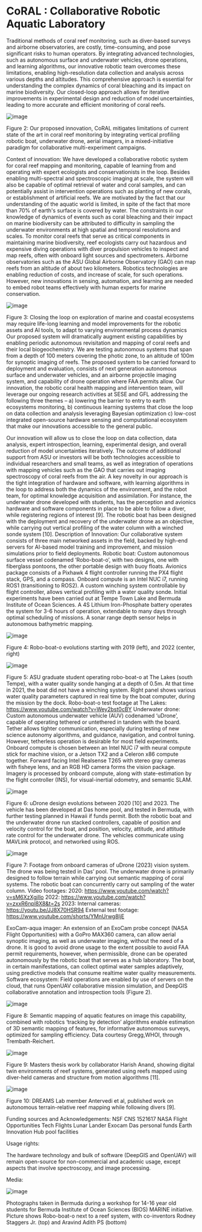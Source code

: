 # CoRAL : Collaborative Robotic Aquatic Laboratory
Traditional methods of coral reef monitoring, such as diver-based surveys and airborne observatories, are costly, time-consuming, and pose significant risks to human operators. By integrating advanced technologies, such as autonomous surface and underwater vehicles, drone operations, and learning algorithms, our innovative robotic team overcomes these limitations, enabling high-resolution data collection and analysis across various depths and altitudes. This comprehensive approach is essential for understanding the complex dynamics of coral bleaching and its impact on marine biodiversity.
Our closed-loop approach allows for iterative improvements in experimental design and reduction of model uncertainties, leading to more accurate and efficient monitoring of coral reefs.


![image](https://github.com/user-attachments/assets/2156b735-ef3f-4663-aaa5-f18e4437f326)

Figure 2: Our proposed innovation, CoRAL mitigates limitations of current state of the art in coral reef monitoring by integrating vertical profiling robotic boat, underwater drone, aerial imagers, in a mixed-initiative paradigm for collaborative multi-experiment campaigns. 

Context of innovation: 
We have developed a collaborative robotic system for coral reef mapping and monitoring, capable of learning from and operating with expert ecologists and conservationists in the loop. Besides enabling multi-spectral and spectroscopic imaging at scale, the system will also be capable of optimal retrieval of water and coral samples, and can potentially assist in intervention operations such as planting of new corals, or establishment of artificial reefs. We are motivated by the fact that our understanding of the aquatic world is limited, in spite of the fact that more than 70% of earth's surface is covered by water. The constraints in our knowledge of dynamics of events such as coral bleaching and their impact on marine biodiversity can be attributed to difficulty in sampling the underwater environments at high spatial and temporal resolutions and scales. To monitor coral reefs that serve as critical components in maintaining marine biodiversity, reef ecologists carry out hazardous and expensive diving operations with diver propulsion vehicles to inspect and map reefs, often with onboard light sources and spectrometers. Airborne observatories such as the ASU Global Airborne Observatory (GAO) can map reefs from an altitude of about two kilometers. Robotics technologies are enabling reduction of costs, and increase of scale, for such operations. However, new innovations in sensing, automation, and learning are needed to embed robot teams effectively with human experts for marine conservation.

![image](https://github.com/user-attachments/assets/c0c40818-8ccb-44b7-a26b-063ec1e6a6a3)

Figure 3: Closing the loop on exploration of marine and coastal ecosystems may require life-long learning and model improvements for the robotic assets and AI tools, to adapt to varying environmental process dynamics 
Our proposed system will dramatically augment existing capabilities by enabling periodic autonomous revisitation and mapping of coral reefs and their local biogeochemistry. We are testing autonomous systems that span from a depth of 100 meters covering the photic zone, to an altitude of 100m for synoptic imaging of reefs. The proposed system to be carried forward to deployment and evaluation, consists of next generation autonomous surface and underwater vehicles, and an airborne projectile imaging system, and capability of drone operation where FAA permits allow. Our innovation, the robotic coral health mapping and intervention team, will leverage our ongoing research activities at SESE and GFL addressing the following three themes – a) lowering the barrier to entry to earth ecosystems monitoring, b) continuous learning systems that close the loop on data collection and analysis leveraging Bayesian optimization c) low-cost integrated open-source hardware sensing and computational ecosystem that make our innovations accessible to the general public.

Our innovation will allow us to close the loop on data collection, data analysis, expert introspection, learning, experimental design, and overall reduction of model uncertainties iteratively. 
The outcome of additional support from ASU or investors will be both technologies accessible to individual researchers and small teams, as well as integration of operations with mapping vehicles such as the GAO that carries out imaging spectroscopy of coral reefs from the air. A key novelty in our approach is the tight integration of hardware and software, with learning algorithms in the loop to address both the dynamics of the environment, and the robot team, for optimal knowledge acquisition and assimilation. For instance, the underwater drone developed with students, has the perception and avionics hardware and software components in place to be able to follow a diver, while registering regions of interest [9]. The robotic boat has been designed with the deployment and recovery of the underwater drone as an objective, while carrying out vertical profiling of the water column with a winched sonde system [10].
Description of Innovation: 
Our collaborative system consists of three main networked assets in the field, backed by high-end servers for AI-based model training and improvement, and mission simulations prior to field deployments. 
Robotic boat: Custom autonomous surface vessel codenamed ‘Robo-boat-o’, with two designs, one with fiberglass pontoons, the other portable design with buoy floats. Avionics package consists of a Pixhawk 4 flight controller running the PX4 flight stack, GPS, and a compass. Onboard compute is an Intel NUC i7, running ROS1 (transitioning to ROS2). A custom winching system controllable by flight controller, allows vertical profiling with a water quality sonde. Initial experiments have been carried out at Tempe Town Lake and Bermuda Institute of Ocean Sciences. A 4S Lithium Iron-Phosphate battery operates the system for 3-6 hours of operation, extendable to many days through optimal scheduling of missions. A sonar range depth sensor helps in autonomous bathymetric mapping. 




![image](https://github.com/user-attachments/assets/01255b10-2bf5-4ea1-8496-3e54a0d92abf)

Figure 4: Robo-boat-o evolutions starting with 2019 (left), and 2022 (center, right)

![image](https://github.com/user-attachments/assets/c2214de6-8d0a-436d-9b88-531c4a2df914)

Figure 5: ASU graduate student operating robo-boat-o at The Lakes (south Tempe), with a water quality sonde hanging at a depth of 0.5m. At that time in 2021, the boat did not have a winching system. Right panel shows various water quality parameters captured in real time by the boat computer, during the mission by the dock. 
Robo-boat-o test footage at The Lakes: https://www.youtube.com/watch?v=Wey2bst0cBY
Underwater drone: Custom autonomous underwater vehicle (AUV) codenamed ‘uDrone’, capable of operating tethered or untethered in tandem with the board. Tether allows tighter communication, especially during testing of new science autonomy algorithms, and guidance, navigation, and control tuning. However, tetherless operation is desirable for most field experiments. Onboard compute is chosen between an Intel NUC i7 with neural compute stick for machine vision, or a Jetson TX2 and a Celeron x86 compute together. Forward facing Intel Realsense T265 with stereo gray cameras with fisheye lens, and an RGB HD camera forms the vision package. Imagery is processed by onboard compute, along with state-estimation by the flight controller (INS), for visual-inertial odometry, and semantic SLAM. 


![image](https://github.com/user-attachments/assets/47905167-3245-42ad-a40f-4bcd8e650cd7)

Figure 6: uDrone design evolutions between 2020 [10] and 2023. The vehicle has been developed at Das home pool, and tested in Bermuda, with further testing planned in Hawaii if funds permit. 
Both the robotic boat and the underwater drone run stacked controllers, capable of position and velocity control for the boat, and position, velocity, attitude, and attitude rate control for the underwater drone. The vehicles communicate using MAVLink protocol, and networked using ROS.

![image](https://github.com/user-attachments/assets/7421add5-f83a-42a9-9a27-6e2771a10a56)

Figure 7: Footage from onboard cameras of uDrone (2023) vision system. The drone was being tested in Das’ pool. 
The underwater drone is primarily designed to follow terrain while carrying out semantic mapping of coral systems. The robotic boat can concurrently carry out sampling of the water column. 
Video footages:
	2020: https://www.youtube.com/watch?v=sM6XzXgjIlo
2022: https://www.youtube.com/watch?v=zxxR6npl8X8&t=2s 
2023: 
Internal cameras: https://youtu.be/JJ8X70HSR94
External test footage: https://www.youtube.com/shorts/YMnUrwg8ljE

ExoCam-aqua imager:  An extension of an ExoCam probe concept (NASA Flight Opportunities) with a GoPro MAX360 camera, can allow aerial synoptic imaging, as well as underwater imaging, without the need of a drone. It is good to avoid drone usage to the extent possible to avoid FAA permit requirements, however, when permissible, drone can be operated autonomously by the robotic boat that serves as a hub laboratory. The boat, in certain manifestations, can collect optimal water samples adaptively, using predictive models that consume realtime water quality measurements. 
Software ecosystem: 
Field operations are enabled by use of servers on the cloud, that runs OpenUAV collaborative mission simulation, and DeepGIS collaborative annotation and introspection tools (Figure 2). 



![image](https://github.com/user-attachments/assets/1379dcb9-9258-43fd-a466-4f60fe62c317)

Figure 8: Semantic mapping of aquatic features on image this capability, combined with robotics ‘tracking by detection’ algorithms enable estimation of 3D semantic mapping of features, for informative autonomous surveys, optimized for sampling efficiency. Data courtesy Gregg,WHOI, through Trembath-Reichert. 


![image](https://github.com/user-attachments/assets/b4282c31-7f3a-47db-9978-754079f1ae98)

Figure 9: Masters thesis work by collaborator Harish Anand, showing digital twin environments of reef systems, generated using reefs mapped using diver-held cameras and structure from motion algorithms [11]. 


![image](https://github.com/user-attachments/assets/250c6b88-11c9-437c-8f26-2f9d2b154b17)

Figure 10: DREAMS Lab member Antervedi et al, published work on autonomous terrain-relative reef mapping while following divers [9]. 

Funding sources and Acknowledgements: 
NSF CNS 1521617
NASA Flight Opportunities Tech Flights Lunar Lander Exocam 
Das personal funds 
Earth Innovation Hub pool facilities 

Usage rights: 

The hardware technology and bulk of software (DeepGIS and OpenUAV) will remain open-source for non-commercial and academic usage, except aspects that involve spectroscopy, and image processing. 

Media: 



![image](https://github.com/user-attachments/assets/468ae12c-2cb1-44f2-b005-1d4e55a65f94)

Photographs taken in Bermuda during a workshop for 14-16 year old students for Bermuda Institute of Ocean Sciences (BIOS) MARINE initiative. Picture shows Robo-boat-o next to a reef system, with co-inventors Rodney Staggers Jr. (top) and Aravind Adith PS (bottom)
